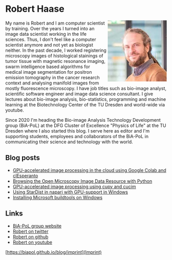 # Robert Haase
<img style="float: right;" src="images/robert_haase.png">
My name is Robert and I am computer scientist by training. 
Over the years I turned into an image data scientist working in the life sciences. 
Thus, I don't feel like a computer scientist anymore and not yet as biologist neither.
In the past decade, I worked registering microscopy images of histological stainings of tumor tissue with magnetic resonance imaging, 
swarm intelligence based algorithms for medical image segmentation for positron emission tomography in the cancer research context and
analysing manifold images from mostly fluorescence microscopy.
I have job titles such as bio-image analyst, scientific software engineer and image data science consultant. 
I give lectures about bio-image analysis, bio-statistics, programming and machine learning at the Biotechnology Center of the TU Dresden and world-wide via youtube. 

Since 2020 I'm heading the Bio-image Analysis Technology Development group (BiA-PoL) at the DFG Cluster of Excellence "Physics of Life" at the TU Dresden where I also started this blog. 
I serve here as editor and I'm supporting students, employees and collaborators of the BiA-PoL in communicating their science and technology with the world.

## Blog posts
* [GPU-accelerated image processing in the cloud using Google Colab and clEsperanto](https://biapol.github.io/blog/robert_haase/clesperanto_google_colab)
* [Browsing the Open Microscopy Image Data Resource with Python](https://biapol.github.io/blog/robert_haase/browsing_idr)
* [GPU-accelerated image processing using cupy and cucim](https://biapol.github.io/blog/robert_haase/cupy_cucim)
* [Using StarDist in napari with GPU-support in Windows](https://biapol.github.io/blog/robert_haase/stardist_gpu)
* [Installing Microsoft buildtools on Windows](https://biapol.github.io/blog/robert_haase/ms_build_tools)

## Links
* [BiA-PoL group website](https://physics-of-life.tu-dresden.de/en/research/technology-development-groups/bio-image-analysis)
* [Robert on twitter](https://twitter.com/haesleinhuepf)
* [Robert on github](https://github.com/haesleinhuepf)
* [Robert on youtube](https://youtube.com/haesleinhuepf)

[https://biapol.github.io/blog/imprint](Imprint)
